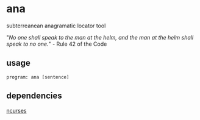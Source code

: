# ana
subterreanean anagramatic locator tool

"*No one shall speak to the man at the helm, and the man at the helm shall speak to no one.*" - Rule 42 of the Code
## usage
```shell
program: ana [sentence]
```
## dependencies
[ncurses](https://invisible-island.net/ncurses/)
